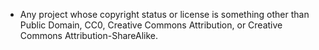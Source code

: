 
- Any project whose copyright status or license is something other than Public Domain, CC0, Creative Commons Attribution, or Creative Commons Attribution-ShareAlike.